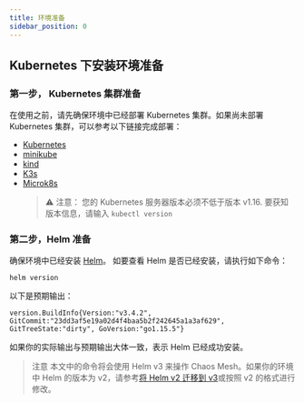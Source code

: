 ```yaml
---
title: 环境准备
sidebar_position: 0
---
```


## Kubernetes 下安装环境准备

### 第一步， Kubernetes 集群准备

在使用之前，请先确保环境中已经部署 Kubernetes 集群。如果尚未部署 Kubernetes 集群，可以参考以下链接完成部署：

- [Kubernetes](https://kubernetes.io/docs/setup/)
- [minikube](https://minikube.sigs.k8s.io/docs/start/)
- [kind](https://kind.sigs.k8s.io/docs/user/quick-start/)
- [K3s](https://rancher.com/docs/k3s/latest/en/quick-start/)
- [Microk8s](https://microk8s.io/)
  > ⚠️ 注意：
  > 您的 Kubernetes 服务器版本必须不低于版本 v1.16. 要获知版本信息，请输入 `kubectl version`

### 第二步，Helm 准备

确保环境中已经安装 [Helm](https://helm.sh/docs/intro/install/)。
如要查看 Helm 是否已经安装，请执行如下命令：

```shell
helm version
```

以下是预期输出：

```shell
version.BuildInfo{Version:"v3.4.2", GitCommit:"23dd3af5e19a02d4f4baa5b2f242645a1a3af629", GitTreeState:"dirty", GoVersion:"go1.15.5"}
```

如果你的实际输出与预期输出大体一致，表示 Helm 已经成功安装。

> 注意
> 本文中的命令将会使用 Helm v3 来操作 Chaos Mesh。如果你的环境中 Helm 的版本为 v2，请参考[将 Helm v2 迁移到 v3](https://helm.sh/docs/topics/v2_v3_migration/)或按照 v2 的格式进行修改。
